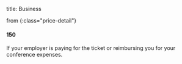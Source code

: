 title: Business

from
{:class="price-detail"}

#### 150

If your employer is paying for the ticket or reimbursing you for your conference expenses.
